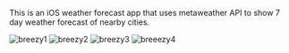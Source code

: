 This is an iOS weather forecast app that uses metaweather API to show 7 day weather forecast of nearby cities.

![breezy1](https://user-images.githubusercontent.com/51910678/118130902-8c34b500-b406-11eb-956c-2d8d68d3f9a5.png)
![breezy2](https://user-images.githubusercontent.com/51910678/118130903-8ccd4b80-b406-11eb-8f03-17161fe9df13.png)
![breezy3](https://user-images.githubusercontent.com/51910678/118130906-8ccd4b80-b406-11eb-97ff-316594c519e0.png)
![breeezy4](https://user-images.githubusercontent.com/51910678/118130909-8d65e200-b406-11eb-845f-0f604b80981e.png)
